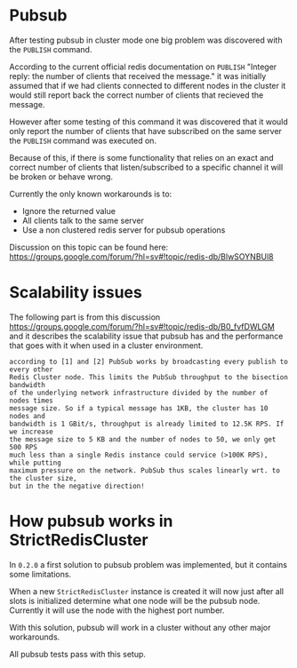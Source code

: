# Pubsub

After testing pubsub in cluster mode one big problem was discovered with the `PUBLISH` command.

According to the current official redis documentation on `PUBLISH` "Integer reply: the number of clients that received the message." it was initially assumed that if we had clients connected to different nodes in the cluster it would still report back the correct number of clients that recieved the message.

However after some testing of this command it was discovered that it would only report the number of clients that have subscribed on the same server the `PUBLISH` command was executed on.

Because of this, if there is some functionality that relies on an exact and correct number of clients that listen/subscribed to a specific channel it will be broken or behave wrong.

Currently the only known workarounds is to:

- Ignore the returned value
- All clients talk to the same server
- Use a non clustered redis server for pubsub operations

Discussion on this topic can be found here: https://groups.google.com/forum/?hl=sv#!topic/redis-db/BlwSOYNBUl8



# Scalability issues

The following part is from this discussion https://groups.google.com/forum/?hl=sv#!topic/redis-db/B0_fvfDWLGM and it describes the scalability issue that pubsub has and the performance that goes with it when used in a cluster environment.

    according to [1] and [2] PubSub works by broadcasting every publish to every other
    Redis Cluster node. This limits the PubSub throughput to the bisection bandwidth 
    of the underlying network infrastructure divided by the number of nodes times 
    message size. So if a typical message has 1KB, the cluster has 10 nodes and 
    bandwidth is 1 GBit/s, throughput is already limited to 12.5K RPS. If we increase
    the message size to 5 KB and the number of nodes to 50, we only get 500 RPS
    much less than a single Redis instance could service (>100K RPS), while putting
    maximum pressure on the network. PubSub thus scales linearly wrt. to the cluster size,
    but in the the negative direction!



# How pubsub works in StrictRedisCluster

In `0.2.0` a first solution to pubsub problem was implemented, but it contains some limitations.

When a new `StrictRedisCluster` instance is created it will now just after all slots is initialized determine what one node will be the pubsub node. Currently it will use the node with the highest port number.

With this solution, pubsub will work in a cluster without any other major workarounds.

All pubsub tests pass with this setup.
